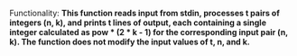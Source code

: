 Functionality: **This function reads input from stdin, processes t pairs of integers (n, k), and prints t lines of output, each containing a single integer calculated as pow * (2 * k - 1) for the corresponding input pair (n, k). The function does not modify the input values of t, n, and k.**